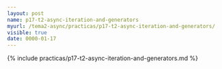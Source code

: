 ```yaml
---
layout: post
name: p17-t2-async-iteration-and-generators
myurl: /tema2-async/practicas/p17-t2-async-iteration-and-generators/
visible: true
date: 0000-01-17
---
```


{% include practicas/p17-t2-async-iteration-and-generators.md %}
